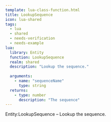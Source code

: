 ```yaml
---
template: lua-class-function.html
title: LookupSequence
icon: lua-shared
tags:
  - lua
  - shared
  - needs-verification
  - needs-example
lua:
  library: Entity
  function: LookupSequence
  realm: shared
  description: "Lookup the sequence."
  
  arguments:
    - name: "sequenceName"
      type: string
  returns:
    - type: number
      description: "The sequence"
---
```


<div class="lua__search__keywords">
Entity:LookupSequence &#x2013; Lookup the sequence.
</div>

